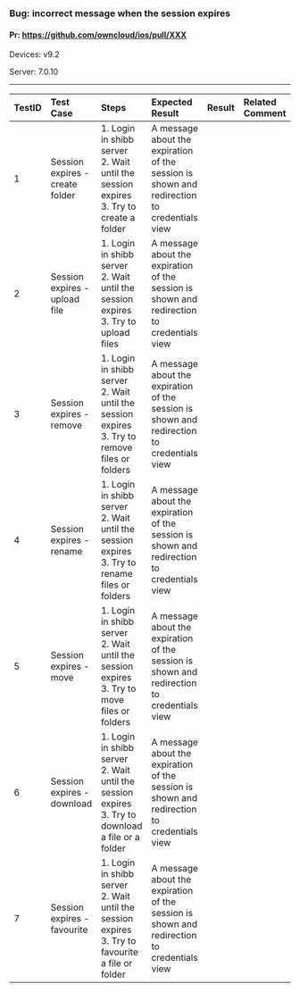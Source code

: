 ###  Bug: incorrect message when the session expires 

#### Pr: https://github.com/owncloud/ios/pull/XXX 


Devices: v9.2

Server: 7.0.10


---

 
TestID | Test Case | Steps | Expected Result | Result | Related Comment
:------------ | :------------- | :------------- | :-------------- | :----- | :------
| 1 | Session expires - create folder   |  1. Login in shibb server<br>2. Wait until the session expires<br> 3. Try to create a folder |  A message about the expiration of the session is shown and redirection to credentials view | 
| 2 | Session expires - upload file   |  1. Login in shibb server<br>2. Wait until the session expires<br> 3. Try to upload files |  A message about the expiration of the session is shown and redirection to credentials view | 
| 3 | Session expires - remove   |  1. Login in shibb server<br>2. Wait until the session expires<br> 3. Try to remove files or folders |  A message about the expiration of the session is shown and redirection to credentials view | 
| 4 | Session expires - rename   |  1. Login in shibb server<br>2. Wait until the session expires<br> 3. Try to rename files or folders |  A message about the expiration of the session is shown and redirection to credentials view | 
| 5 | Session expires - move   |  1. Login in shibb server<br>2. Wait until the session expires<br> 3. Try to move files or folders |  A message about the expiration of the session is shown and redirection to credentials view | 
| 6 | Session expires - download  |  1. Login in shibb server<br>2. Wait until the session expires<br> 3. Try to download a file or a folder |  A message about the expiration of the session is shown and redirection to credentials view | 
| 7 | Session expires - favourite   |  1. Login in shibb server<br>2. Wait until the session expires<br> 3. Try to favourite a file or folder |  A message about the expiration of the session is shown and redirection to credentials view | 
